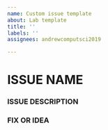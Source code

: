 ```yaml
---
name: Custom issue template
about: Lab template
title: ''
labels: ''
assignees: andrewcomputsci2019

---
```


# ISSUE NAME
### ISSUE DESCRIPTION
### FIX OR IDEA
